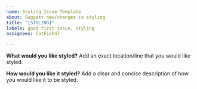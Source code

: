 ```yaml
---
name: Styling Issue Template
about: Suggest new/changes in styling
title: "[STYLING]"
labels: good first issue, styling
assignees: CatFish47

---
```


**What would you like styled?**
Add an exact location/line that you would like styled.

**How would you like it styled?**
Add a clear and concise description of how you would like it to be styled.
